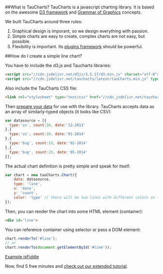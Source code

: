 ##What is TauCharts?
TauCharts is a javascript charting library. It is based on the awesome [D3 framework](http://d3js.org/) and [Grammar of Graphics](http://www.amazon.com/The-Grammar-Graphics-Statistics-Computing/dp/0387245448) concepts.

We built TauCharts around three rules:

1. Graphical design is imporant, so we design everything with passion.
2. Simple charts are easy to create, complex charts are not easy, but possible.
3. Flexibility is important. Its [plugins framework](../plugins/README.md) should be powerful.

##How do I create a simple line chart?

You have to include the d3.js and Taucharts libraries:

```html
<script src="//cdn.jsdelivr.net/d3js/3.5.17/d3.min.js" charset="utf-8"></script>
<script src="//cdn.jsdelivr.net/taucharts/latest/tauCharts.min.js" type="text/javascript"></script>
```

Also include the TauCharts CSS file:

```html
<link rel="stylesheet" type="text/css" href="//cdn.jsdelivr.net/taucharts/latest/tauCharts.min.css">
```

Then [prepare your data](../datasource/README.md) for use with the library. TauCharts accepts data as an array of similarly-typed objects (it looks like CSV):


```javascript
var datasource = [{
  type:'us', count:20, date:'12-2013'
},{
  type:'us', count:10, date:'01-2014'
},{
  type:'bug', count:15, date:'02-2014'
},{
  type:'bug', count:23, date:'05-2014'
}];
```

The actual chart definition is pretty simple and speak for itself:

```javascript
var chart = new tauCharts.Chart({
    data: datasource,
    type: 'line',
    x: 'date',
    y: 'count',
    color: 'type' // there will be two lines with different colors on the chart
});
```

Then, you can render the chart into some HTML element (container):

```html
<div id='line'>
```

You can reference container using selector or pass a DOM element:

```javascript
chart.renderTo('#line');
// or
chart.renderTo(document.getElementById('#line'));
```

[Example jsFiddle](https://jsfiddle.net/taucharts/u86cseky/)

Now, find 5 free minutes and [check out our extended tutorial](5min.md).
